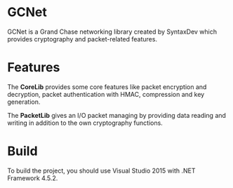 # **GCNet**
GCNet is a Grand Chase networking library created by SyntaxDev which provides cryptography and packet-related features.
# Features
The **CoreLib** provides some core features like packet encryption and decryption, packet authentication with HMAC, compression and key generation.

The **PacketLib** gives an I/O packet managing by providing data reading and writing in addition to the own cryptography functions.
# Build
To build the project, you should use Visual Studio 2015 with .NET Framework 4.5.2.
